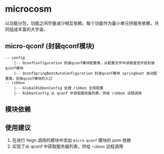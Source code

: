 # microcosm

以功能分包，功能之间尽量减少相互依赖。每个功能作为最小单元供服务依赖，共同组成丰富的大宇宙。

## micro-qconf (封装qconf模块)

```
-- config
    |-- QconfConfiguration 封装qconf模块配置类，从配置文件中读取是否开启封装qconf模块
    |-- QconfSpringBootAutoConfiguration 封装qconf模块 springboot 自动配置类，封装qconf模块的入口
-- ribbon
    |-- GlobalRibbonConfig 处理 ribbon 全局配置
    |-- RibbonConfig 从 qconf 中获取服务器列表，供给 ribbon 远程调用
```

## 模块依赖


## 使用建议

1. 在进行 feign 调用的模块中添加 `micro-qconf` 模块的 pom 依赖
2. 实现了从 qconf 中获取服务器列表，供给 `ribbon` 远程调用
